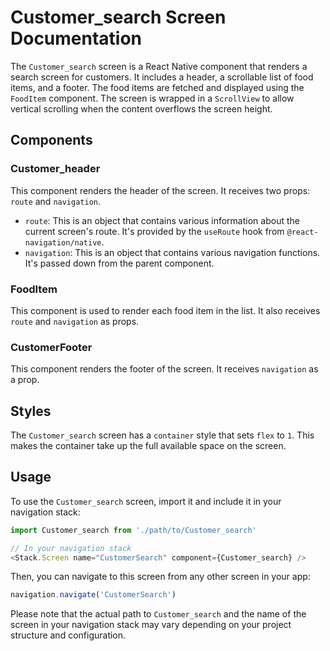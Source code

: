 # Customer_search Screen Documentation

The `Customer_search` screen is a React Native component that renders a search screen for customers. It includes a header, a scrollable list of food items, and a footer. The food items are fetched and displayed using the `FoodItem` component. The screen is wrapped in a `ScrollView` to allow vertical scrolling when the content overflows the screen height.

## Components

### Customer_header

This component renders the header of the screen. It receives two props: `route` and `navigation`.

- `route`: This is an object that contains various information about the current screen's route. It's provided by the `useRoute` hook from `@react-navigation/native`.
- `navigation`: This is an object that contains various navigation functions. It's passed down from the parent component.

### FoodItem

This component is used to render each food item in the list. It also receives `route` and `navigation` as props.

### CustomerFooter

This component renders the footer of the screen. It receives `navigation` as a prop.

## Styles

The `Customer_search` screen has a `container` style that sets `flex` to `1`. This makes the container take up the full available space on the screen.

## Usage

To use the `Customer_search` screen, import it and include it in your navigation stack:

```js
import Customer_search from './path/to/Customer_search'

// In your navigation stack
<Stack.Screen name="CustomerSearch" component={Customer_search} />
```

Then, you can navigate to this screen from any other screen in your app:

```js
navigation.navigate('CustomerSearch')
```

Please note that the actual path to `Customer_search` and the name of the screen in your navigation stack may vary depending on your project structure and configuration.